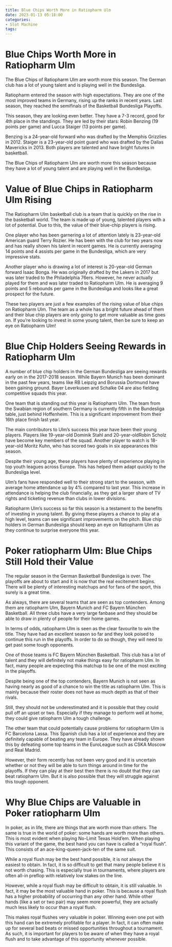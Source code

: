 ```yaml
---
title: Blue Chips Worth More in Ratiopharm Ulm
date: 2023-01-13 05:18:00
categories:
- Slot Machine
tags:
---
```



#  Blue Chips Worth More in Ratiopharm Ulm

The Blue Chips of Ratiopharm Ulm are worth more this season. The German club has a lot of young talent and is playing well in the Bundesliga.

Ratiopharm entered the season with high expectations. They are one of the most improved teams in Germany, rising up the ranks in recent years. Last season, they reached the semifinals of the Basketball Bundesliga Playoffs.

This season, they are looking even better. They have a 7-3 record, good for 4th place in the standings. They are led by their stars: Robin Benzing (19 points per game) and Lucca Staiger (13 points per game).

Benzing is a 24-year-old forward who was drafted by the Memphis Grizzlies in 2012. Staiger is a 23-year-old point guard who was drafted by the Dallas Mavericks in 2013. Both players are talented and have bright futures in basketball.

The Blue Chips of Ratiopharm Ulm are worth more this season because they have a lot of young talent and are playing well in the Bundesliga.

#  Value of Blue Chips in Ratiopharm Ulm Rising

The Ratiopharm Ulm basketball club is a team that is quickly on the rise in the basketball world. The team is made up of young, talented players with a lot of potential. Due to this, the value of their blue-chip players is rising.

One player who has been garnering a lot of attention lately is 23-year-old American guard Terry Rozier. He has been with the club for two years now and has really shown his talent in recent games. He is currently averaging 14 points and 4 assists per game in the Bundesliga, which are very impressive stats.

Another player who is drawing a lot of interest is 20-year-old German forward Isaac Bonga. He was originally drafted by the Lakers in 2017 but was later traded to the Philadelphia 76ers. However, he never actually played for them and was later traded to Ratiopharm Ulm. He is averaging 9 points and 5 rebounds per game in the Bundesliga and looks like a great prospect for the future.

These two players are just a few examples of the rising value of blue chips on Ratiopharm Ulm. The team as a whole has a bright future ahead of them and their blue chip players are only going to get more valuable as time goes on. If you’re looking to invest in some young talent, then be sure to keep an eye on Ratiopharm Ulm!

#  Blue Chip Holders Seeing Rewards in Ratiopharm Ulm

A number of blue chip holders in the German Bundesliga are seeing rewards early on in the 2017-2018 season. While Bayern Munich has been dominant in the past few years, teams like RB Leipzig and Borussia Dortmund have been gaining ground. Bayer Leverkusen and Schalke 04 are also fielding competitive squads this year.

One team that is standing out this year is Ratiopharm Ulm. The team from the Swabian region of southern Germany is currently fifth in the Bundesliga table, just behind Hoffenheim. This is a significant improvement from their 16th place finish last year.

The main contributors to Ulm’s success this year have been their young players. Players like 19-year-old Dominik Stahl and 20-year-oldRobin Scholz have become key members of the squad. Another player to watch is 18-year-old Moritz Kuhn, who has scored two goals in six appearances this season.

Despite their young age, these players have plenty of experience playing in top youth leagues across Europe. This has helped them adapt quickly to the Bundesliga level.

Ulm’s fans have responded well to their strong start to the season, with average home attendance up by 4% compared to last year. This increase in attendance is helping the club financially, as they get a larger share of TV rights and ticketing revenue than clubs in lower divisions.

Ratiopharm Ulm’s success so far this season is a testament to the benefits of investing in young talent. By giving these players a chance to play at a high level, teams can see significant improvements on the pitch. Blue chip holders in German Bundesliga should keep an eye on Ratiopharm Ulm as they continue to surprise everyone this year.

#  Poker ratiopharm Ulm: Blue Chips Still Hold their Value

The regular season in the German Basketball Bundesliga is over. The playoffs are about to start and it is now that the real excitement begins. There will be plenty of interesting matchups and for fans of the sport, this surely is a great time.

As always, there are several teams that are seen as top contenders. Among them are ratiopharm Ulm, Bayern Munich and FC Bayern München Basketball. All three clubs have a very large fanbase and they should be able to draw in plenty of people for their home games.

In terms of odds, ratiopharm Ulm is seen as the clear favourite to win the title. They have had an excellent season so far and they look poised to continue this run in the playoffs. In order to do so though, they will need to get past some tough opponents.

One of those teams is FC Bayern München Basketball. This club has a lot of talent and they will definitely not make things easy for ratiopharm Ulm. In fact, many people are expecting this matchup to be one of the most exciting in the playoffs.

Despite being one of the top contenders, Bayern Munich is not seen as having nearly as good of a chance to win the title as ratiopharm Ulm. This is mainly because their roster does not have as much depth as that of their rivals.

Still, they should not be underestimated and it is possible that they could pull off an upset or two. Especially if they manage to perform well at home, they could give ratiopharm Ulm a tough challenge.

The other team that could potentially cause problems for ratiopharm Ulm is FC Barcelona Lassa. This Spanish club has a lot of experience and they are definitely capable of beating any team in Europe. They have already shown this by defeating some top teams in the EuroLeague such as CSKA Moscow and Real Madrid.

However, their form recently has not been very good and it is uncertain whether or not they will be able to turn things around in time for the playoffs. If they can play at their best then there is no doubt that they can beat ratiopharm Ulm. But it is also possible that they will struggle against this tough opponent.

#  Why Blue Chips are Valuable in Poker ratiopharm Ulm

In poker, as in life, there are things that are worth more than others. The same is true in the world of poker: some hands are worth more than others. This is most evident when playing No-Limit Texas Hold’em. When playing this variant of the game, the best hand you can have is called a “royal flush”. This consists of an ace-king-queen-jack-ten of the same suit.

While a royal flush may be the best hand possible, it is not always the easiest to obtain. In fact, it is so difficult to get that many people believe it is not worth chasing. This is especially true in tournaments, where players are often all-in preflop with relatively low stakes on the line.

However, while a royal flush may be difficult to obtain, it is still valuable. In fact, it may be the most valuable hand in poker. This is because a royal flush has a higher probability of occurring than any other hand. While other hands (like a set or two pair) may seem more powerful, they are actually much less likely to occur than a royal flush.

This makes royal flushes very valuable in poker. Winning even one pot with this hand can be extremely profitable for a player. In fact, it can often make up for several bad beats or missed opportunities throughout a tournament. As such, it is important for players to be aware of when they have a royal flush and to take advantage of this opportunity whenever possible.